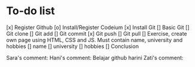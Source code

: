 # To-do list

[x] Register Github
[o] Install/Register Codeium
[x] Install Git
[] Basic Git
[] Git clone
[] Git add
[] Git commit
[x] Git push
[] Git pull
[] Exercise, create own page using HTML, CSS and JS. Must contain name, university and hobbies
[] name
[] university
[] hobbies
[] Conclusion

Sara's comment:
Hani's comment: Belajar github harini
Zati's comment:
